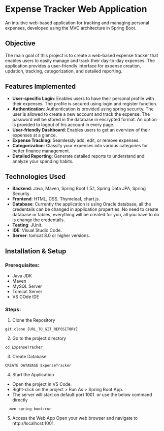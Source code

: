 # Expense Tracker Web Application
An intuitive web-based application for tracking and managing personal expenses, developed using the MVC architecture in Spring Boot. 

## Objective
The main goal of this project is to create a web-based expense tracker that enables users to easily manage and track their day-to-day expenses. The application provides a user-friendly interface for expense creation, updation, tracking, categorization, and detailed reporting.

## Features Implemented
- **User-specific Login**: Enables users to have their personal profile with their expenses. The profile is secured using login and register function.
- **Authentication**: Authentication is provided using spring security. The user is allowed to create a new account and track the expense. The password will be stored in the database in encrypted format. An option is provided to logout of his account in every page.
- **User-friendly Dashboard**: Enables users to get an overview of their expenses at a glance.
- **Expense Tracking**: Seamlessly add, edit, or remove expenses.
- **Categorization**: Classify your expenses into various categories for better finance management.
- **Detailed Reporting**: Generate detailed reports to understand and analyze your spending habits.

## Technologies Used
- **Backend**: Java, Maven, Spring Boot 1.5.1, Spring Data JPA, Spring Security
- **Frontend**: HTML, CSS, Thymeleaf, chart.js.
- **Database**: Currently the application is using Oracle database, all the credentails can be changed in application properties. No need to create database or tables, everything will be created for you, all you have to do is change the credentails.
- **Testing**: JUnit.
- **IDE**: Visual Studio Code.
- **Server**: tomcat 8.0 or higher versions.

## Installation & Setup
### Prerequisites:
- Java JDK
- Maven 
- MySQL Server
- Tomcat Server
- VS COde IDE
### Steps:
1. Clone the Repository
```
git clone [URL_TO_GIT_REPOSITORY]
```
2. Go to the project directory
```
cd ExpenseTracker
```
3. Create Database
```
CREATE DATABASE ExpenseTracker
```
4. Start the Application
- Open the project in VS Code.
- Right-click on the project > Run As > Spring Boot App.
- The server will start on default port 1001.
or use the below command directly
```
  mvn spring-boot:run
```
5. Access the Web App
Open your web browser and navigate to http://localhost:1001.
